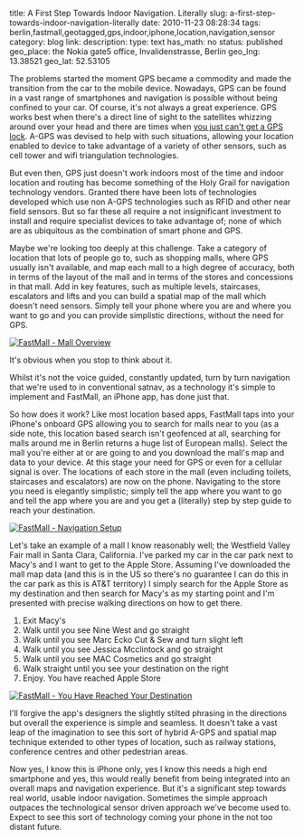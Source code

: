 title: A First Step Towards Indoor Navigation. Literally
slug: a-first-step-towards-indoor-navigation-literally
date: 2010-11-23 08:28:34
tags: berlin,fastmall,geotagged,gps,indoor,iphone,location,navigation,sensor
category: blog
link: 
description: 
type: text
has_math: no
status: published
geo_place: the Nokia gate5 office, Invalidenstrasse, Berlin
geo_lng: 13.38521
geo_lat: 52.53105

The problems started the moment GPS became a commodity and made the transition from the car to the mobile device. Nowadays, GPS can be found in a vast range of smartphones and navigation is possible without being confined to your car. Of course, it's not always a great experience. GPS works best when there's a direct line of sight to the satellites whizzing around over your head and there are times when [you just can't get a GPS lock](/2010/10/21/gps-lock-fail-rage/ "/2010/10/21/gps-lock-fail-rage/"). A-GPS was devised to help with such situations, allowing your location enabled to device to take advantage of a variety of other sensors, such as cell tower and wifi triangulation technologies.

But even then, GPS just doesn't work indoors most of the time and indoor location and routing has become something of the Holy Grail for navigation technology vendors. Granted there have been lots of technologies developed which use non A-GPS technologies such as RFID and other near field sensors. But so far these all require a not insignificant investment to install and require specialist devices to take advantage of; none of which are as ubiquitous as the combination of smart phone and GPS.

Maybe we're looking too deeply at this challenge. Take a category of location that lots of people go to, such as shopping malls, where GPS usually isn't available, and map each mall to a high degree of accuracy, both in terms of the layout of the mall and in terms of the stores and concessions in that mall. Add in key features, such as multiple levels, staircases, escalators and lifts and you can build a spatial map of the mall which doesn't need sensors. Simply tell your phone where you are and where you want to go and you can provide simplistic directions, without the need for GPS.

<!-- TEASER_END -->

[![FastMall - Mall Overview](/wp-content/uploads/2010/11/Photo-Nov-23-7-39-44-AM.jpg "FastMall - Mall Overview")](/wp-content/uploads/2010/11/Photo-Nov-23-7-39-44-AM.jpg "/wp-content/uploads/2010/11/Photo-Nov-23-7-39-44-AM.jpg")

It's obvious when you stop to think about it.

Whilst it's not the voice guided, constantly updated, turn by turn navigation that we're used to in conventional satnav, as a technology it's simple to implement and FastMall, an iPhone app, has done just that.

So how does it work? Like most location based apps, FastMall taps into your iPhone's onboard GPS allowing you to search for malls near to you (as a side note, this location based search isn't geofenced at all, searching for malls around me in Berlin returns a huge list of European malls). Select the mall you're either at or are going to and you download the mall's map and data to your device. At this stage your need for GPS or even for a cellular signal is over. The locations of each store in the mall (even including toilets, staircases and escalators) are now on the phone. Navigating to the store you need is elegantly simplistic; simply tell the app where you want to go and tell the app where you are and you get a (literally) step by step guide to reach your destination.

[![FastMall - Navigation Setup](/wp-content/uploads/2010/11/Photo-Nov-23-7-40-10-AM.jpg "FastMall - Navigation Setup")](/wp-content/uploads/2010/11/Photo-Nov-23-7-40-10-AM.jpg "/wp-content/uploads/2010/11/Photo-Nov-23-7-40-10-AM.jpg")

Let's take an example of a mall I know reasonably well; the Westfield Valley Fair mall in Santa Clara, California. I've parked my car in the car park next to Macy's and I want to get to the Apple Store. Assuming I've downloaded the mall map data (and this is in the US so there's no guarantee I can do this in the car park as this is AT&T territory) I simply search for the Apple Store as my destination and then search for Macy's as my starting point and I'm presented with precise walking directions on how to get there.


1. Exit Macy's
2. Walk until you see Nine West and go straight
3. Walk until you see Marc Ecko Cut & Sew and turn slight left
4. Walk until you see Jessica Mcclintock and go straight
5. Walk until you see MAC Cosmetics and go straight
6. Walk straight until you see your destination on the right
7. Enjoy. You have reached Apple Store


[![FastMall - You Have Reached Your Destination](/wp-content/uploads/2010/11/Photo-Nov-23-7-39-59-AM.jpg "FastMall - You Have Reached Your Destination")](/wp-content/uploads/2010/11/Photo-Nov-23-7-39-59-AM.jpg "/wp-content/uploads/2010/11/Photo-Nov-23-7-39-59-AM.jpg")

I'll forgive the app's designers the slightly stilted phrasing in the directions but overall the experience is simple and seamless. It doesn't take a vast leap of the imagination to see this sort of hybrid A-GPS and spatial map technique extended to other types of location, such as railway stations, conference centres and other pedestrian areas.

Now yes, I know this is iPhone only, yes I know this needs a high end smartphone and yes, this would really benefit from being integrated into an overall maps and navigation experience. But it's a significant step towards real world, usable indoor navigation. Sometimes the simple approach outpaces the technological sensor driven approach we've become used to. Expect to see this sort of technology coming your phone in the not too distant future.


